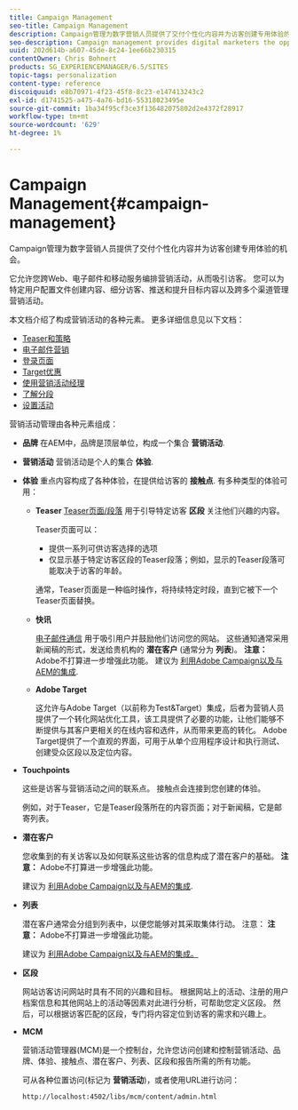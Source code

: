 ```yaml
---
title: Campaign Management
seo-title: Campaign Management
description: Campaign管理为数字营销人员提供了交付个性化内容并为访客创建专用体验的机会。 它允许您跨Web、电子邮件和移动服务编排营销活动，从而吸引访客。
seo-description: Campaign management provides digital marketers the opportunity to deliver personalized content and so create dedicated experiences for visitors. It allows you to orchestrate your marketing campaigns across the web, email and mobile services and so engage your visitors.
uuid: 202d614b-a607-45de-8c24-1ee66b230315
contentOwner: Chris Bohnert
products: SG_EXPERIENCEMANAGER/6.5/SITES
topic-tags: personalization
content-type: reference
discoiquuid: e8b70971-4f23-45f8-8c23-e147413243c2
exl-id: d1741525-a475-4a76-bd16-55318023495e
source-git-commit: 1ba34f95cf3ce3f136482075802d2e4372f28917
workflow-type: tm+mt
source-wordcount: '629'
ht-degree: 1%

---
```



# Campaign Management{#campaign-management}

Campaign管理为数字营销人员提供了交付个性化内容并为访客创建专用体验的机会。

它允许您跨Web、电子邮件和移动服务编排营销活动，从而吸引访客。 您可以为特定用户配置文件创建内容、细分访客、推送和提升目标内容以及跨多个渠道管理营销活动。

本文档介绍了构成营销活动的各种元素。 更多详细信息见以下文档：

* [Teaser和策略](/help/sites-classic-ui-authoring/classic-personalization-campaigns-teasers-strategy.md)
* [电子邮件营销](/help/sites-classic-ui-authoring/classic-personalization-campaigns-email.md)
* [登录页面](/help/sites-classic-ui-authoring/classic-personalization-campaigns-landingpage.md)
* [Target优惠](/help/sites-classic-ui-authoring/classic-personalization-campaigns-target-offers.md)
* [使用营销活动经理](/help/sites-classic-ui-authoring/classic-personalization-campaigns-mktg-manager.md)
* [了解分段](/help/sites-classic-ui-authoring/classic-personalization-campaigns-segmentation.md)
* [设置活动](/help/sites-classic-ui-authoring/classic-personalization-campaigns-setting-up-your.md)

营销活动管理由各种元素组成：

* **品牌**
在AEM中，品牌是顶层单位，构成一个集合 **营销活动**.

* **营销活动**
营销活动是个人的集合 **体验**.

* **体验**
重点内容构成了各种体验，在提供给访客的 **接触点**. 有多种类型的体验可用：

   * **Teaser**
     [Teaser页面/段落](#teasers) 用于引导特定访客 **区段** 关注他们兴趣的内容。

     Teaser页面可以：

      * 提供一系列可供访客选择的选项
      * 仅显示基于特定访客区段的Teaser段落；例如，显示的Teaser段落可能取决于访客的年龄。

     通常，Teaser页面是一种临时操作，将持续特定时段，直到它被下一个Teaser页面替换。

   * **快讯**

     [电子邮件通信](#emailmarketing) 用于吸引用户并鼓励他们访问您的网站。 这些通知通常采用新闻稿的形式，发送给贵机构的 **潜在客户** (通常分为 **列表**)。 **注意：** Adobe不打算进一步增强此功能。 建议为 [利用Adobe Campaign以及与AEM的集成](/help/sites-administering/campaign.md).

   * **Adobe Target**

     这允许与Adobe Target（以前称为Test&amp;Target）集成，后者为营销人员提供了一个转化网站优化工具，该工具提供了必要的功能，让他们能够不断提供与其客户更相关的在线内容和选件，从而带来更高的转化。 Adobe Target提供了一个直观的界面，可用于从单个应用程序设计和执行测试、创建受众区段以及定位内容。

* **Touchpoints**

  这些是访客与营销活动之间的联系点。 接触点会连接到您创建的体验。

  例如，对于Teaser，它是Teaser段落所在的内容页面；对于新闻稿，它是邮寄列表。

* **潜在客户**

  您收集到的有关访客以及如何联系这些访客的信息构成了潜在客户的基础。 **注意：** Adobe不打算进一步增强此功能。

  建议为 [利用Adobe Campaign以及与AEM的集成](/help/sites-administering/campaign.md).

* **列表**

  潜在客户通常会分组到列表中，以便您能够对其采取集体行动。 注意： **注意：** Adobe不打算进一步增强此功能。

  建议为 [利用Adobe Campaign以及与AEM的集成。](/help/sites-administering/campaign.md)

* **区段**

  网站访客访问网站时具有不同的兴趣和目标。 根据网站上的活动、注册的用户档案信息和其他网站上的活动等因素对此进行分析，可帮助您定义区段。 然后，可以根据访客匹配的区段，专门将内容定位到访客的需求和兴趣上。

* **MCM**

  营销活动管理器(MCM)是一个控制台，允许您访问创建和控制营销活动、品牌、体验、接触点、潜在客户、列表、区段和报告所需的所有功能。

  可从各种位置访问(标记为 **营销活动**)，或者使用URL进行访问：

  `http://localhost:4502/libs/mcm/content/admin.html`
